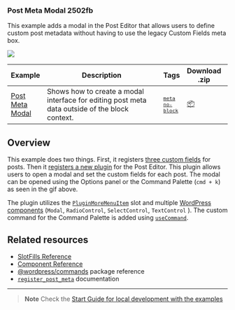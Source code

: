 ### Post Meta Modal 2502fb

This example adds a modal in the Post Editor that allows users to define custom post metadata without having to use the legacy Custom Fields meta box.

<img src="https://github.com/WordPress/block-development-examples/blob/trunk/plugins/post-meta-modal-2502fb/_assets/post-meta-modal.gif"/>

<!-- Please, do not remove these @TABLE EXAMPLES BEGIN and @TABLE EXAMPLES END comments or modify the table inside. This table is automatically generated from the data at _data/examples.json and _data/tags.json -->
<!-- @TABLE EXAMPLES BEGIN -->
| Example | <span style="display: inline-block; width:250px">Description</span> | Tags |Download .zip | Live Demo |
| -------------------------------------------------------------------------------------------------- | ------------------------------------------------------------------------------------------------------------------------ | --------------------------------------------------------------------------------------------------------------------------------------- | ------------------------------------------------------------------------------------------------------------------------------------------------------------------------------------------------------------------------------------------------------------- | ----------------------------------------------------------------------------------------------------------------------------------------------------------------------------------------------------------------------------------------------------------------------------------------------------------------- |
| [Post Meta Modal](https://github.com/juanma-wp/block-development-examples/tree/trunk/plugins/post-meta-modal-2502fb) | Shows how to create a modal interface for editing post meta data outside of the block context. | <small><code><a href="https://juanma-wp.github.io/block-development-examples/?tags=meta">meta</a></code></small> <small><code><a href="https://juanma-wp.github.io/block-development-examples/?tags=no-block">no-block</a></code></small> | [📦](https://github.com/juanma-wp/block-development-examples/releases/download/latest/post-meta-modal-2502fb.zip "Install the plugin on any WordPress site using this zip and activate it to see the example in action") | [![](https://raw.githubusercontent.com/juanma-wp/block-development-examples/trunk/_assets/icon-wp.svg)](https://playground.wordpress.net/?blueprint-url=https://raw.githubusercontent.com/juanma-wp/block-development-examples/trunk/plugins/post-meta-modal-2502fb/_playground/blueprint.json "Click here to access a live demo of this example" ) |
<!-- @TABLE EXAMPLES END -->

## Overview

This example does two things. First, it registers [three custom fields](https://github.com/WordPress/block-development-examples/blob/125ca3add64768323c738e477246dbc8f2e202f4/plugins/post-meta-modal-2502fb/post-meta-modal-2502fb.php#L50) for posts. Then it [registers a new plugin](https://github.com/WordPress/block-development-examples/blob/125ca3add64768323c738e477246dbc8f2e202f4/plugins/post-meta-modal-2502fb/src/index.js#L141) for the Post Editor. This plugin allows users to open a modal and set the custom fields for each post. The modal can be opened using the Options panel or the Command Palette (`cmd + k`) as seen in the gif above.

The plugin utilizes the [`PluginMoreMenuItem`](https://developer.wordpress.org/block-editor/reference-guides/slotfills/plugin-more-menu-item/) slot and multiple [WordPress components](https://developer.wordpress.org/block-editor/reference-guides/components/) (`Modal`, `RadioControl`, `SelectControl`, `TextControl` ). The custom command for the Command Palette is added using [`useCommand`](https://developer.wordpress.org/block-editor/reference-guides/packages/packages-commands/#usecommand).

## Related resources

-   [SlotFills Reference](https://developer.wordpress.org/block-editor/reference-guides/slotfills/)
-   [Component Reference](https://developer.wordpress.org/block-editor/reference-guides/components/)
-   [@wordpress/commands](https://developer.wordpress.org/block-editor/reference-guides/packages/packages-commands/#usecommand) package reference
-   [`register_post_meta`](https://developer.wordpress.org/reference/functions/register_post_meta/) documentation

---

> **Note**
> Check the [Start Guide for local development with the examples](https://github.com/juanma-wp/block-development-examples/wiki/Examples#start-guide-for-local-development-with-the-examples)

